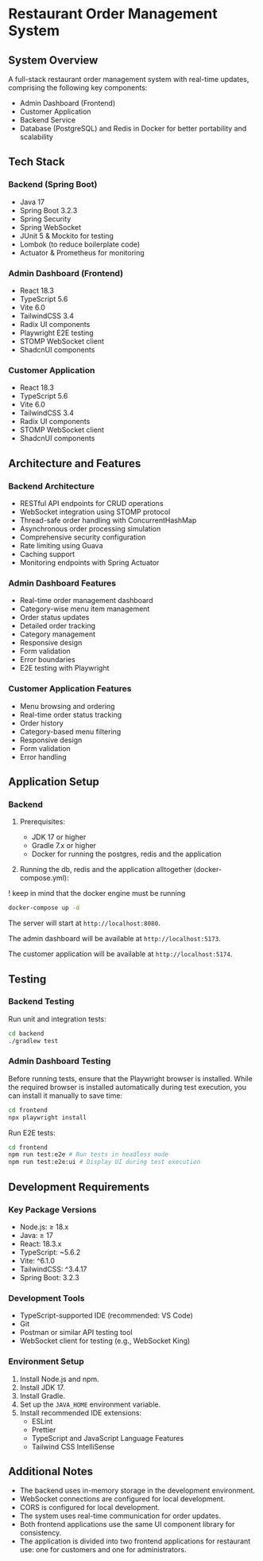 # Restaurant Order Management System

## System Overview

A full-stack restaurant order management system with real-time updates, comprising the following key components:

- Admin Dashboard (Frontend)
- Customer Application
- Backend Service
- Database (PostgreSQL) and Redis in Docker for better portability and scalability

## Tech Stack

### Backend (Spring Boot)

- Java 17
- Spring Boot 3.2.3
- Spring Security
- Spring WebSocket
- JUnit 5 & Mockito for testing
- Lombok (to reduce boilerplate code)
- Actuator & Prometheus for monitoring

### Admin Dashboard (Frontend)

- React 18.3
- TypeScript 5.6
- Vite 6.0
- TailwindCSS 3.4
- Radix UI components
- Playwright E2E testing
- STOMP WebSocket client
- ShadcnUI components

### Customer Application

- React 18.3
- TypeScript 5.6
- Vite 6.0
- TailwindCSS 3.4
- Radix UI components
- STOMP WebSocket client
- ShadcnUI components

## Architecture and Features

### Backend Architecture

- RESTful API endpoints for CRUD operations
- WebSocket integration using STOMP protocol
- Thread-safe order handling with ConcurrentHashMap
- Asynchronous order processing simulation
- Comprehensive security configuration
- Rate limiting using Guava
- Caching support
- Monitoring endpoints with Spring Actuator

### Admin Dashboard Features

- Real-time order management dashboard
- Category-wise menu item management
- Order status updates
- Detailed order tracking
- Category management
- Responsive design
- Form validation
- Error boundaries
- E2E testing with Playwright

### Customer Application Features

- Menu browsing and ordering
- Real-time order status tracking
- Order history
- Category-based menu filtering
- Responsive design
- Form validation
- Error handling

## Application Setup

### Backend

1. Prerequisites:
   - JDK 17 or higher
   - Gradle 7.x or higher
   - Docker for running the postgres, redis and the application

2. Running the db, redis and the application alltogether (docker-compose.yml):

! keep in mind that the docker engine must be running

```sh
docker-compose up -d
```

The server will start at `http://localhost:8080`.

The admin dashboard will be available at `http://localhost:5173`.

The customer application will be available at `http://localhost:5174`.

## Testing

### Backend Testing

Run unit and integration tests:

```sh
cd backend
./gradlew test
```

### Admin Dashboard Testing

Before running tests, ensure that the Playwright browser is installed. While the required browser is installed automatically during test execution, you can install it manually to save time:

```sh
cd frontend
npx playwright install
```

Run E2E tests:

```sh
cd frontend
npm run test:e2e # Run tests in headless mode
npm run test:e2e:ui # Display UI during test execution
```

## Development Requirements

### Key Package Versions

- Node.js: ≥ 18.x
- Java: ≥ 17
- React: 18.3.x
- TypeScript: ~5.6.2
- Vite: ^6.1.0
- TailwindCSS: ^3.4.17
- Spring Boot: 3.2.3

### Development Tools

- TypeScript-supported IDE (recommended: VS Code)
- Git
- Postman or similar API testing tool
- WebSocket client for testing (e.g., WebSocket King)

### Environment Setup

1. Install Node.js and npm.
2. Install JDK 17.
3. Install Gradle.
4. Set up the `JAVA_HOME` environment variable.
5. Install recommended IDE extensions:
   - ESLint
   - Prettier
   - TypeScript and JavaScript Language Features
   - Tailwind CSS IntelliSense

## Additional Notes

- The backend uses in-memory storage in the development environment.
- WebSocket connections are configured for local development.
- CORS is configured for local development.
- The system uses real-time communication for order updates.
- Both frontend applications use the same UI component library for consistency.
- The application is divided into two frontend applications for restaurant use: one for customers and one for administrators.
